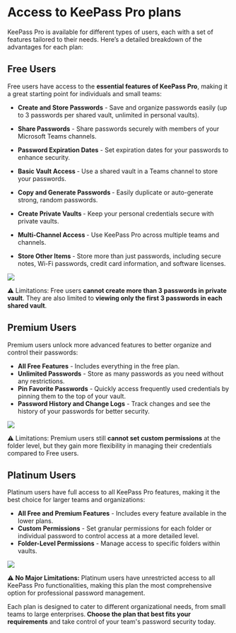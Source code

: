 # Access to KeePass Pro plans


KeePass Pro is available for different types of users, each with a set of features tailored to their needs. Here’s a detailed breakdown of the advantages for each plan:

## Free Users
Free users have access to the <b>essential features of KeePass Pro</b>, making it a great starting point for individuals and small teams:

* <b>Create and Store Passwords</b> - Save and organize passwords easily (up to 3 passwords per shared vault, unlimited in personal vaults).

* <b>Share Passwords</b> - Share passwords securely with members of your Microsoft Teams channels.

* <b>Password Expiration Dates</b> - Set expiration dates for your passwords to enhance security.

* <b>Basic Vault Access </b>- Use a shared vault in a Teams channel to store your passwords.

* <b>Copy and Generate Passwords </b>- Easily duplicate or auto-generate strong, random passwords.

* <b>Create Private Vaults </b>- Keep your personal credentials secure with private vaults.

* <b>Multi-Channel Access </b>- Use KeePass Pro across multiple teams and channels.

* <b>Store Other Items </b>- Store more than just passwords, including secure notes, Wi-Fi passwords, credit card information, and software licenses.


<div class="intercom-container"><img src="/assets/img/teams-pro/keepass-pro/section-keepass_new-password.png"></div><p class="no-margin"></p> 
⚠️ Limitations: Free users <b>cannot create more than 3 passwords in private vault</b>. They are also limited to <b>viewing only the first 3 passwords in each shared vault</b>.

## Premium Users
Premium users unlock more advanced features to better organize and control their passwords:

* <b>All Free Features</b> - Includes everything in the free plan.
* <b>Unlimited Passwords</b> - Store as many passwords as you need without any restrictions.
* <b>Pin Favorite Passwords</b> - Quickly access frequently used credentials by pinning them to the top of your vault.
* <b>Password History and Change Logs</b> - Track changes and see the history of your passwords for better security.

<div class="intercom-container"><img src="/assets/img/teams-pro/keepass-pro/section-keepass_pin-password.png"></div><p class="no-margin"></p>
⚠️ Limitations: Premium users still <b>cannot set custom permissions</b> at the folder level, but they gain more flexibility in managing their credentials compared to Free users.

## Platinum Users
Platinum users have full access to all KeePass Pro features, making it the best choice for larger teams and organizations:

* <b>All Free and Premium Features</b> - Includes every feature available in the lower plans.
* <b>Custom Permissions</b> - Set granular permissions for each folder or individual password to control access at a more detailed level.
* <b>Folder-Level Permissions</b> - Manage access to specific folders within vaults.

<div class="intercom-container"><img src="/assets/img/teams-pro/keepass-pro/section-keepass_folder-permissions.png"></div><p class="no-margin"></p> 
⚠️<b> No Major Limitations:</b> Platinum users have unrestricted access to all KeePass Pro functionalities, making this plan the most comprehensive option for professional password management.

Each plan is designed to cater to different organizational needs, from small teams to large enterprises.<b> Choose the plan that best fits your requirements</b> and take control of your team's password security today.

<Intercom />
<Hubspot />
<Clarity />
<GoogleAnalytics />

